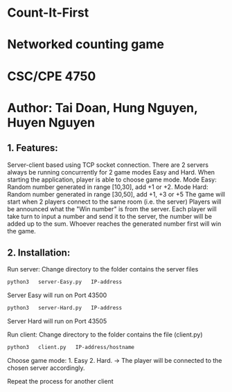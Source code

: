 # Count-It-First
# Networked counting game
# CSC/CPE 4750
# Author: Tai Doan, Hung Nguyen, Huyen Nguyen

## 1. Features:
Server-client based  using TCP socket connection.
There are 2 servers always be running concurrently for 2 game modes Easy and Hard.
When starting the application, player is able to choose game mode.
	Mode Easy: Random number generated in range [10,30], add +1 or +2.
	Mode Hard: Random number generated in range [30,50], add +1, +3 or +5
The game will start when 2 players connect to the same room (i.e. the server)
Players will be announced what the "Win number" is from the server. Each player will take turn to input a number and send it to the server, the number will be added up to the sum. Whoever reaches the generated number first will win the game.


## 2. Installation:
Run server: Change directory to the folder contains the server files	
```bash
python3   server-Easy.py   IP-address
```
Server Easy will run on Port 43500
	
```bash
python3   server-Hard.py   IP-address
```
Server Hard will run on Port 43505

Run client: Change directory to the folder contains the file (client.py)
```bash
python3   client.py   IP-address/hostname 
```
Choose game mode: 1. Easy     2. Hard. 
-> The player will be connected to the chosen 	server accordingly.

Repeat the process for another client

			


